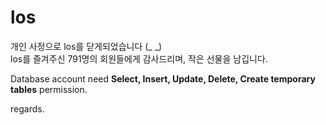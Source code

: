 # los

개인 사정으로 los를 닫게되었습니다 (_ _)<br>
los를 즐겨주신 791명의 회원들에게 감사드리며, 작은 선물을 남깁니다.

Database account need <strong>Select, Insert, Update, Delete, Create temporary tables</strong> permission.

regards.
